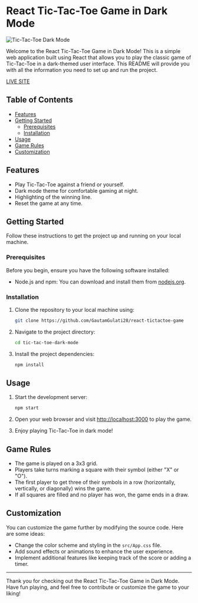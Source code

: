 # React Tic-Tac-Toe Game in Dark Mode

![Tic-Tac-Toe Dark Mode](https://github.com/GautamGulati28/react-tictactoe-game/assets/101964337/949c43a4-ba2b-4e1c-91dc-684c02232255)


Welcome to the React Tic-Tac-Toe Game in Dark Mode! This is a simple web application built using React that allows you to play the classic game of Tic-Tac-Toe in a dark-themed user interface. This README will provide you with all the information you need to set up and run the project.

[LIVE SITE](https://react-tictactoe-game-eight.vercel.app/)

## Table of Contents

- [Features](#features)
- [Getting Started](#getting-started)
  - [Prerequisites](#prerequisites)
  - [Installation](#installation)
- [Usage](#usage)
- [Game Rules](#game-rules)
- [Customization](#customization)

## Features

- Play Tic-Tac-Toe against a friend or yourself.
- Dark mode theme for comfortable gaming at night.
- Highlighting of the winning line.
- Reset the game at any time.

## Getting Started

Follow these instructions to get the project up and running on your local machine.

### Prerequisites

Before you begin, ensure you have the following software installed:

- Node.js and npm: You can download and install them from [nodejs.org](https://nodejs.org/).

### Installation

1. Clone the repository to your local machine using:

   ```bash
   git clone https://github.com/GautamGulati28/react-tictactoe-game
   ```

2. Navigate to the project directory:

   ```bash
   cd tic-tac-toe-dark-mode
   ```

3. Install the project dependencies:

   ```bash
   npm install
   ```

## Usage

1. Start the development server:

   ```bash
   npm start
   ```

2. Open your web browser and visit [http://localhost:3000](http://localhost:3000) to play the game.

3. Enjoy playing Tic-Tac-Toe in dark mode!

## Game Rules

- The game is played on a 3x3 grid.
- Players take turns marking a square with their symbol (either "X" or "O").
- The first player to get three of their symbols in a row (horizontally, vertically, or diagonally) wins the game.
- If all squares are filled and no player has won, the game ends in a draw.

## Customization

You can customize the game further by modifying the source code. Here are some ideas:

- Change the color scheme and styling in the `src/App.css` file.
- Add sound effects or animations to enhance the user experience.
- Implement additional features like keeping track of the score or adding a timer.



---

Thank you for checking out the React Tic-Tac-Toe Game in Dark Mode. Have fun playing, and feel free to contribute or customize the game to your liking!
